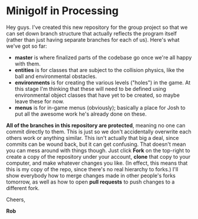 # Minigolf in Processing

Hey guys. I've created this new repository for the group project so that we can set down branch structure that actually reflects the program itself (rather than just having separate branches for each of us). Here's what we've got so far:

* **master** is where finalized parts of the codebase go once we're all happy with them.
* **entities** is for classes that are subject to the collision physics, like the ball and environmental obstacles.
* **environments** is for creating the various levels ("holes") in the game. At this stage I'm thinking that these will need to be defined using environmental object classes that have yet to be created, so maybe leave these for now.
* **menus** is for in-game menus (obviously); basically a place for Josh to put all the awesome work he's already done on these.

**All of the branches in this repository are protected**, meaning no one can commit directly to them. This is just so we don't accidentally overwrite each others work or anything similar. This isn't actually that big a deal, since commits can be wound back, but it can get confusing. That doesn't mean you can mess around with things though. Just click **Fork** on the top-right to create a copy of the repository under your account, **clone** that copy to your computer, and make whatever changes you like. (In effect, this means that this is my copy of the repo, since there's no real hierarchy to forks.) I'll show everybody how to merge changes made in other people's forks tomorrow, as well as how to open **pull requests** to push changes to a different fork.

Cheers,

**Rob**
